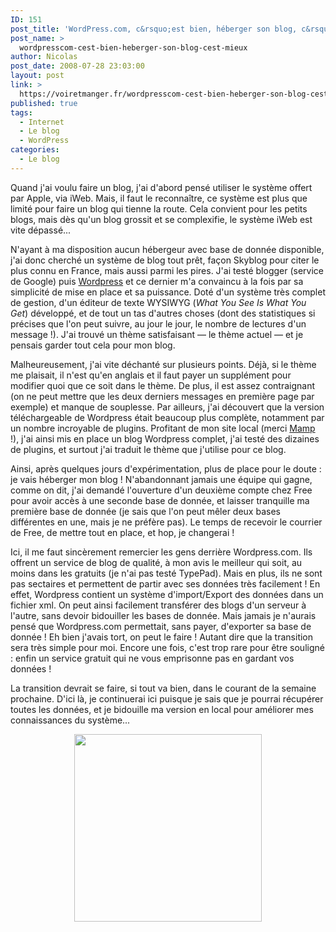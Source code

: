 ```yaml
---
ID: 151
post_title: 'WordPress.com, c&rsquo;est bien, héberger son blog, c&rsquo;est mieux&#8230;'
post_name: >
  wordpresscom-cest-bien-heberger-son-blog-cest-mieux
author: Nicolas
post_date: 2008-07-28 23:03:00
layout: post
link: >
  https://voiretmanger.fr/wordpresscom-cest-bien-heberger-son-blog-cest-mieux/
published: true
tags:
  - Internet
  - Le blog
  - WordPress
categories:
  - Le blog
---
```

<div>

Quand j'ai voulu faire un blog, j'ai d'abord pensé utiliser le système offert par Apple, via iWeb. Mais, il faut le reconnaître, ce système est plus que limité pour faire un blog qui tienne la route. Cela convient pour les petits blogs, mais dès qu'un blog grossit et se complexifie, le système iWeb est vite dépassé...

N'ayant à ma disposition aucun hébergeur avec base de donnée disponible, j'ai donc cherché un système de blog tout prêt, façon Skyblog pour citer le plus connu en France, mais aussi parmi les pires. J'ai testé blogger (service de Google) puis <a title="Wordpress.com" href="http://wordpress.com/" target="_blank">Wordpress</a> et ce dernier m'a convaincu à la fois par sa simplicité de mise en place et sa puissance. Doté d'un système très complet de gestion, d'un éditeur de texte WYSIWYG (<em>What You See Is What You Get</em>) développé, et de tout un tas d'autres choses (dont des statistiques si précises que l'on peut suivre, au jour le jour, le nombre de lectures d'un message !). J'ai trouvé un thème satisfaisant — le thème actuel — et je pensais garder tout cela pour mon blog.

Malheureusement, j'ai vite déchanté sur plusieurs points. Déjà, si le thème me plaisait, il n'est qu'en anglais et il faut payer un supplément pour modifier quoi que ce soit dans le thème. De plus, il est assez contraignant (on ne peut mettre que les deux derniers messages en première page par exemple) et manque de souplesse. Par ailleurs, j'ai découvert que la version téléchargeable de Wordpress était beaucoup plus complète, notamment par un nombre incroyable de plugins. Profitant de mon site local (merci <a title="Mamp" href="http://www.mamp.info/" target="_blank">Mamp</a> !), j'ai ainsi mis en place un blog Wordpress complet, j'ai testé des dizaines de plugins, et surtout j'ai traduit le thème que j'utilise pour ce blog.

Ainsi, après quelques jours d'expérimentation, plus de place pour le doute : je vais héberger mon blog ! N'abandonnant jamais une équipe qui gagne, comme on dit, j'ai demandé l'ouverture d'un deuxième compte chez Free pour avoir accès à une seconde base de donnée, et laisser tranquille ma première base de donnée (je sais que l'on peut mêler deux bases différentes en une, mais je ne préfère pas). Le temps de recevoir le courrier de Free, de mettre tout en place, et hop, je changerai !

Ici, il me faut sincèrement remercier les gens derrière Wordpress.com. Ils offrent un service de blog de qualité, à mon avis le meilleur qui soit, au moins dans les gratuits (je n'ai pas testé TypePad). Mais en plus, ils ne sont pas sectaires et permettent de partir avec ses données très facilement ! En effet, Wordpress contient un système d'import/Export des données dans un fichier xml. On peut ainsi facilement transférer des blogs d'un serveur à l'autre, sans devoir bidouiller les bases de donnée. Mais jamais je n'aurais pensé que Wordpress.com permettait, sans payer, d'exporter sa base de donnée ! Eh bien j'avais tort, on peut le faire ! Autant dire que la transition sera très simple pour moi. Encore une fois, c'est trop rare pour être souligné : enfin un service gratuit qui ne vous emprisonne pas en gardant vos données !

La transition devrait se faire, si tout va bien, dans le courant de la semaine prochaine. D'ici là, je continuerai ici puisque je sais que je pourrai récupérer toutes les données, et je bidouille ma version en local pour améliorer mes connaissances du système...
<p style="text-align: center;"><a href="http://wordpress.org"><img class="alignnone size-full wp-image-344" title="wordpress1" src="http://nicolasfurno.com/blog/wp-content/uploads/2008/09/wordpress1.png" alt="" width="300" height="300" /></a></p>

</div>